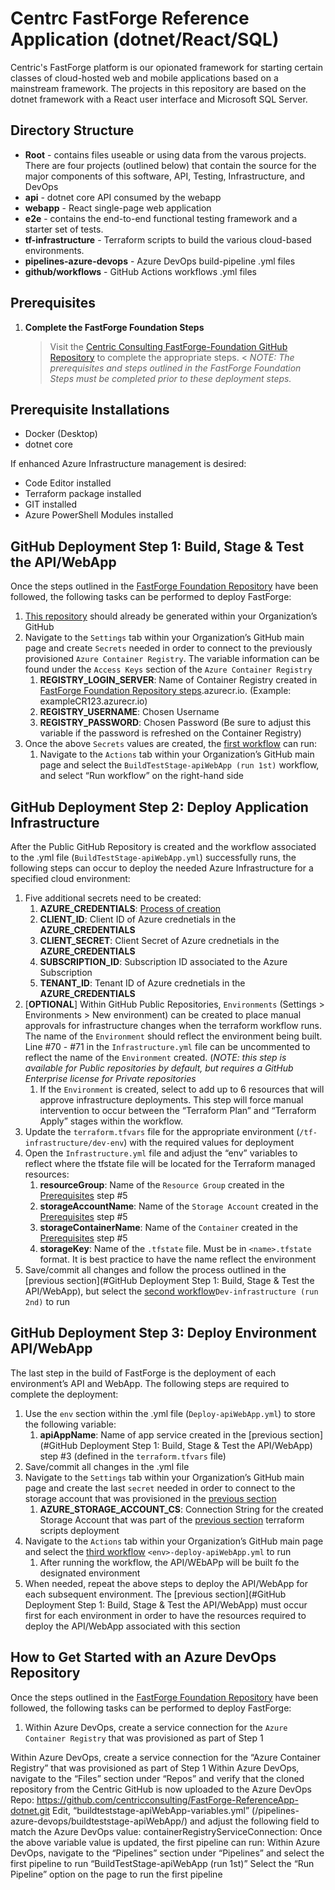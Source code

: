 # Centrc FastForge Reference Application (dotnet/React/SQL)
Centric's FastForge platform is our opionated framework for starting certain classes of cloud-hosted web and mobile applications based on a mainstream framework. The projects in this repository are based on the dotnet framework with a React user interface and Microsoft SQL Server.

## Directory Structure
* **Root** - contains files useable or using data from the varous projects. There are four projects (outlined below) that contain the source for the major components of this software, API, Testing, Infrastructure, and DevOps
* **api** - dotnet core API consumed by the webapp
* **webapp** - React single-page web application
* **e2e** - contains the  end-to-end functional testing framework and a starter set of tests.
* **tf-infrastructure** - Terraform scripts to build the various cloud-based environments.
* **pipelines-azure-devops** - Azure DevOps build-pipeline .yml files
* **github/workflows** - GitHub Actions workflows .yml files

## Prerequisites
1. **Complete the FastForge Foundation Steps**
	> Visit the [Centric Consulting FastForge-Foundation GitHub Repository](https://github.com/centricconsulting/FastForge-Foundation) to complete the appropriate steps. <
	> *NOTE: The prerequisites and steps outlined in the FastForge Foundation Steps must be completed prior to these deployment steps.*

## Prerequisite Installations
* Docker (Desktop)
* dotnet core

If enhanced Azure Infrastructure management is desired: 
* Code Editor installed 
* Terraform package installed
* GIT installed
* Azure PowerShell Modules installed

## GitHub Deployment Step 1: Build, Stage & Test the API/WebApp
Once the steps outlined in the [FastForge Foundation Repository](https://github.com/centricconsulting/FastForge-Foundation) have been followed, the following tasks can be performed to deploy FastForge:
1. [This repository](https://github.com/centricconsulting/FastForge-ReferenceApp-dotnet) should already be generated within your Organization’s GitHub
2. Navigate to the ```Settings``` tab within your Organization’s GitHub main page and create ```Secrets``` needed in order to connect to the previously provisioned ```Azure Container Registry```. The variable information can be found under the ```Access Keys``` section of the ```Azure Container Registry```
    1. **REGISTRY_LOGIN_SERVER**: Name of Container Registry created in [FastForge Foundation Repository steps](https://github.com/centricconsulting/FastForge-Foundation/blob/main/tf-GitHub/readme.md).azurecr.io. (Example: exampleCR123.azurecr.io)
    2. **REGISTRY_USERNAME**: Chosen Username
    3. **REGISTRY_PASSWORD**: Chosen Password (Be sure to adjust this variable if the password is refreshed on the Container Registry)
3. Once the above ```Secrets``` values are created, the [first workflow](https://github.com/centricconsulting/FastForge-ReferenceApp-dotnet/blob/main/.github/workflows/BuildTestStage-apiWebApp.yml) can run:
    1. Navigate to the ```Actions``` tab within your Organization’s GitHub main page and select the ```BuildTestStage-apiWebApp (run 1st)``` workflow, and select “Run workflow” on the right-hand side

## GitHub Deployment Step 2: Deploy Application Infrastructure
After the Public GitHub Repository is created and the workflow associated to the .yml file (```BuildTestStage-apiWebApp.yml```) successfully runs, the following steps can occur to deploy the needed Azure Infrastructure for a specified cloud environment:
1. Five additional secrets need to be created:
    1. **AZURE_CREDENTIALS**: [Process of creation](https://github.com/Azure/login#configure-deployment-credentials)
    2. **CLIENT_ID**: Client ID of Azure crednetials in the **AZURE_CREDENTIALS** 
    3. **CLIENT_SECRET**: Client Secret of Azure crednetials in the **AZURE_CREDENTIALS** 
    4. **SUBSCRIPTION_ID**: Subscription ID associated to the Azure Subscription
    5. **TENANT_ID**: Tenant ID of Azure crednetials in the **AZURE_CREDENTIALS** 
2. [**OPTIONAL**] Within GitHub Public Repositories, ```Environments``` (Settings > Environments > New environment) can be created to place manual approvals for infrastructure changes when the terraform workflow runs. The name of the ```Environment``` should reflect the environment being built. Line #70 - #71 in the ```Infrastructure.yml``` file can be uncommented to reflect the name of the ```Environment``` created. (*NOTE: this step is available for Public repositories by default, but requires a GitHub Enterprise license for Private repositories*
    1. If the ```Environment``` is created, select to add up to 6 resources that will approve infrastructure deployments. This step will force manual intervention to occur between the “Terraform Plan” and “Terraform Apply” stages within the workflow.
3. Update the ```terraform.tfvars``` file for the appropriate environment (```/tf-infrastructure/dev-env```) with the required values for deployment
4. Open the ```Infrastructure.yml``` file and adjust the “env” variables to reflect where the tfstate file will be located for the Terraform managed resources:
    1. **resourceGroup**: Name of the ```Resource Group``` created in the [Prerequisites](#Prerequisites) step #5
    2. **storageAccountName**: Name of the ```Storage Account``` created in the [Prerequisites](#Prerequisites) step #5
    3. **storageContainerName**: Name of the ```Container``` created in the [Prerequisites](#Prerequisites) step #5
    4. **storageKey**: Name of the ```.tfstate``` file. Must be in ```<name>.tfstate``` format. It is best practice to have the name reflect the environment
5. Save/commit all changes and follow the process outlined in the [previous section](#GitHub Deployment Step 1: Build, Stage & Test the API/WebApp), but select the [second workflow](https://github.com/centricconsulting/FastForge-ReferenceApp-dotnet/blob/main/.github/workflows/Infrastructure.yml)```Dev-infrastructure (run 2nd)``` to run

## GitHub Deployment Step 3: Deploy Environment API/WebApp
The last step in the build of FastForge is the deployment of each environment’s API and WebApp. The following steps are required to complete the deployment:
1. Use the ```env``` section within the .yml file (```Deploy-apiWebApp.yml```) to store the following variable:
    1. **apiAppName**: Name of app service created in the [previous section](#GitHub Deployment Step 1: Build, Stage & Test the API/WebApp) step #3 (defined in the ```terraform.tfvars``` file) 
2. Save/commit all changes in the .yml file
3. Navigate to the ```Settings``` tab within your Organization’s GitHub main page and create the last ```secret``` needed in order to connect to the storage account that was provisioned in the [previous section](#Start-Building-Azure-Infrastructure-for-an-Environment)
    1. **AZURE_STORAGE_ACCOUNT_CS**: Connection String for the created Storage Account that was part of the [previous section](#Start-Building-Azure-Infrastructure-for-an-Environment) terraform scripts deployment
4. Navigate to the ```Actions``` tab within your Organization’s GitHub main page and select the [third workflow](https://github.com/centricconsulting/FastForge-ReferenceApp-dotnet/blob/main/.github/workflows/DEV-deploy-apiWebApp.yml) ```<env>-deploy-apiWebApp.yml``` to run
    1. After running the workflow, the API/WEbAPp will be built fo the designated environment
5. When needed, repeat the above steps to deploy the API/WebApp for each subsequent environment. The [previous section](#GitHub Deployment Step 1: Build, Stage & Test the API/WebApp) must occur first for each environment in order to have the resources required to deploy the API/WebApp associated with this section

## How to Get Started with an Azure DevOps Repository 
Once the steps outlined in the [FastForge Foundation Repository](https://github.com/centricconsulting/FastForge-Foundation/blob/main/tf-DevOps/readme.md) have been followed, the following tasks can be performed to deploy FastForge:
1. Within Azure DevOps, create a service connection for the ```Azure Container Registry``` that was provisioned as part of Step 1

Within Azure DevOps, create a service connection for the “Azure Container Registry” that was provisioned as part of Step 1
Within Azure DevOps, navigate to the “Files” section under “Repos” and verify that the cloned repository from the Centric GitHub is now uploaded to the Azure DevOps Repo:
https://github.com/centricconsulting/FastForge-ReferenceApp-dotnet.git 
Edit, “buildteststage-apiWebApp-variables.yml” (/pipelines-azure-devops/buildteststage-apiWebApp/) and adjust the following field to match the Azure DevOps value:
containerRegistryServiceConnection: <Name of service connection for the Docker Registry>
Once the above variable value is updated, the first pipeline can run: 
Within Azure DevOps, navigate to the “Pipelines” section under “Pipelines” and select the first pipeline to run “BuildTestStage-apiWebApp (run 1st)”
Select the “Run Pipeline” option on the page to run the first pipeline
